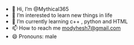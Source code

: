 - 👋 Hi, I’m @Mythical365
- 👀 I’m interested to learn new things in life 
- 🌱 I’m currently learning c++ , python and HTML
- 📫 How to reach me modyhesh7@gmail.com
- 😄 Pronouns: male


<!---
Mythical365/Mythical365 is a ✨ special ✨ repository because its `README.md` (this file) appears on your GitHub profile.
You can click the Preview link to take a look at your changes.
--->
